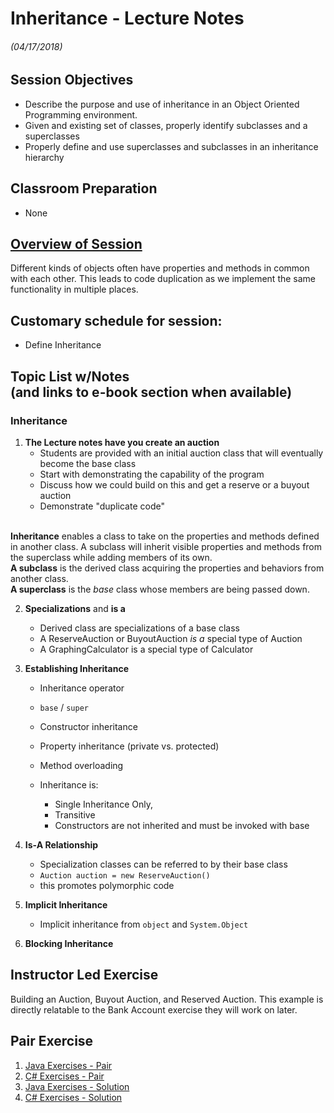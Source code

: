 <link rel="stylesheet" type="text/css" media="all" href="./styles/style.css" />

# Inheritance - Lecture Notes
###### (04/17/2018)


## **Session Objectives** 

* Describe the purpose and use of inheritance in an Object Oriented Programming environment.
* Given and existing set of classes, properly identify  subclasses and a superclasses
* Properly define and use superclasses and subclasses in an inheritance hierarchy

## **Classroom Preparation** 
* None

## [Overview of Session](http://book.techelevator.com/java/inheritance/01_intro.html)

Different kinds of objects often have  properties and methods in common with each other. 
This leads to code duplication as we implement the same functionality in multiple places.

## **Customary schedule for session:** 
* Define Inheritance

## **Topic List w/Notes** <div class=topicNote>(and <span class='link'>links</span> to e-book section when available)</div>

### Inheritance

1. **The Lecture notes have you create an auction**<br/>
	- Students are provided with an initial auction class that will eventually become the base class
	- Start with demonstrating the capability of the program
	- Discuss how we could build on this and get a reserve or a buyout auction
	- Demonstrate "duplicate code"
<br/>
	<div class="definition note"><strong>Inheritance</strong> enables a class to take on the properties and methods defined in another class. A subclass will inherit visible properties and methods from the superclass while adding members of its own.</div>
	<div class="definition note"><strong>A subclass</strong> is the derived class acquiring the properties and behaviors from another class.</div>
	<div class="definition note"><strong>A superclass</strong> is the <em>base</em> class whose members are being passed down.</div>

2. **Specializations** and **is a**
	- Derived class are specializations of a base class
	- A ReserveAuction or BuyoutAuction *is a* special type of Auction
	- A GraphingCalculator is a special type of Calculator

3. **Establishing Inheritance**
	- Inheritance operator
	- `base` / `super`
	- Constructor inheritance
	- Property inheritance (private vs. protected)
	- Method overloading
	
    - <div class="caution note">Inheritance is: 
       
	   - Single Inheritance Only,  
       - Transitive 
       - Constructors are not inherited and must be invoked with base</div>

4. **Is-A Relationship**
	- Specialization classes can be referred to by their base class
	- `Auction auction = new ReserveAuction()`
	- this promotes polymorphic code

5. **Implicit Inheritance**
	- Implicit inheritance from `object` and `System.Object`

6. **Blocking Inheritance**




## Instructor Led Exercise

Building an Auction, Buyout Auction, and Reserved Auction. This example is directly relatable to the Bank Account exercise they will work on later.

## Pair Exercise

1. [Java Exercises - Pair](https://bitbucket.org/te-curriculum/m1-java-inheritance-exercises-pair)
2. [C# Exercises - Pair](https://bitbucket.org/te-curriculum/m1-csharp-inheritance-exercises-pair)
3. [Java Exercises - Solution](https://bitbucket.org/te-curriculum/m1-java-inheritance-part1-solutions)
4. [C# Exercises - Solution](https://bitbucket.org/te-curriculum/m1-csharp-inheritance-exercises-solution)
